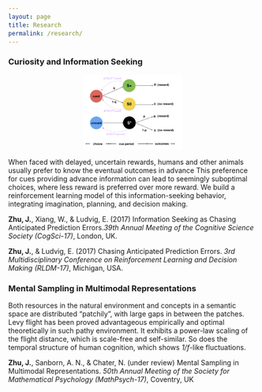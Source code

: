 ```yaml
---
layout: page
title: Research
permalink: /research/
---
```


### **Curiosity and Information Seeking**

<p align="center">
<img src="/images/APE.png" style="width: 40%; height: 40%; margin-left: auto; margin-right: auto;">
</p>

When faced with delayed, uncertain rewards, humans and other animals usually prefer to know the eventual outcomes in advance This preference for cues providing advance information can lead to seemingly suboptimal choices, where less reward is preferred over more reward. We build a reinforcement learning model of this information-seeking behavior, integrating imagination, planning, and decision making. 

**Zhu, J.**, Xiang, W., & Ludvig, E. (2017) Information Seeking as Chasing Anticipated Prediction Errors.*39th Annual Meeting of the Cognitive Science Society (CogSci-17)*, London, UK.

**Zhu, J.**, & Ludvig, E. (2017) Chasing Anticipated Prediction Errors. *3rd Multidisciplinary Conference on Reinforcement Learning and Decision Making (RLDM-17)*, Michigan, USA.


### **Mental Sampling in Multimodal Representations**

Both resources in the natural environment and concepts in a semantic space are distributed “patchily”, with large gaps in between the patches. Levy flight has been proved advantageous empirically and optimal theoretically in such pathy environment. It exhibits a power-law scaling of the flight distance, which is scale-free and self-similar. So does the temporal structure of human cognition, which shows *1/f*-like fluctuations.

**Zhu, J.**, Sanborn, A. N., & Chater, N. (under review) Mental Sampling in Multimodal
Representations. *50th Annual Meeting of the Society for Mathematical Psychology (MathPsych-17)*,
Coventry, UK
